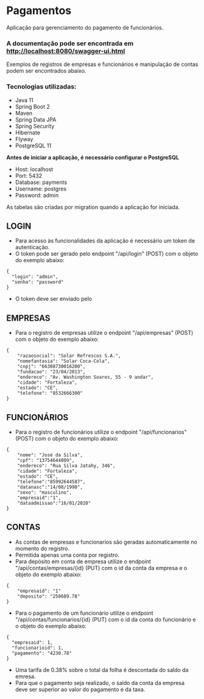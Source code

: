 # Pagamentos
Aplicação para gerenciamento do pagamento de funcionários.

### A documentação pode ser encontrada em <http://localhost:8080/swagger-ui.html>
Exemplos de registros de empresas e funcionários e manipulação de contas podem ser encontrados abaixo.

### Tecnologias utilizadas: 

- Java 11
- Spring Boot 2
- Maven
- Spring Data JPA
- Spring Security 
- Hibernate
- Flyway 
- PostgreSQL 11

**Antes de iniciar a aplicação, é necessário configurar o PostgreSQL**
- Host: localhost
- Port: 5432
- Database: payments
- Username: postgres
- Password: admin 
<p>
As tabelas são criadas por migration quando a aplicação for iniciada.

## LOGIN
- Para acesso às funcionalidades da aplicação é necessário um token de autenticação.
- O token pode ser gerado pelo endpoint "/api/login" (POST) com o objeto do exemplo abaixo:
```
{
  "login": "admin",
  "senha": "password"
}
```
- O token deve ser enviado pelo 

## EMPRESAS
- Para o registro de empresas utilize o endpoint "/api/empresas" (POST) com o objeto do exemplo abaixo:
```
{
    "razaosocial": "Solar Refrescos S.A.",
    "nomefantasia": "Solar Coca-Cola",
    "cnpj": "66308730016200",
    "fundacao": "23/04/2013",
    "endereco": "Av. Washington Soares, 55 - 9 andar",
    "cidade": "Fortaleza",
    "estado": "CE",
    "telefone": "8532666300"
}
```

## FUNCIONÁRIOS
- Para o registro de funcionários utilize o endpoint "/api/funcionarios" (POST) com o objeto do exemplo abaixo:
```
{
    "nome": "José da Silva",
    "cpf": "13754644009",
    "endereco": "Rua Silva Jatahy, 346",
    "cidade": "Fortaleza",
    "estado": "CE",
    "telefone":"85992644587",
    "datanasc":"14/08/1990",
    "sexo": "masculino",
    "empresaid":"1",
    "dataadmissao":"16/01/2020"
}
```

## CONTAS 
- As contas de empresas e funcionarios são geradas automaticamente no momento do registro.
- Permitida apenas uma conta por registro.
- Para depósito em conta de empresa utilize o endpoint "/api/contas/empresas/{id} (PUT) com o id da conta da empresa e o objeto do exemplo abaixo:
```
{
    "empresaid": "1"
    "deposito": "250689.78"
}
```
- Para o pagamento de um funcionário utilize o endpoint "/api/contas/funcionarios/{id} (PUT) com o id da conta do funcionário e o objeto do exemplo abaixo:
```
{
  "empresaid": 1,
  "funcionarioid": 1,
  "pagamento": "4230.78"
}
```
- Uma tarifa de 0.38% sobre o total da folha é descontada do saldo da emresa.
- Para que o pagamento seja realizado, o saldo da conta da empresa deve ser superior ao valor do pagamento e da taxa. 
